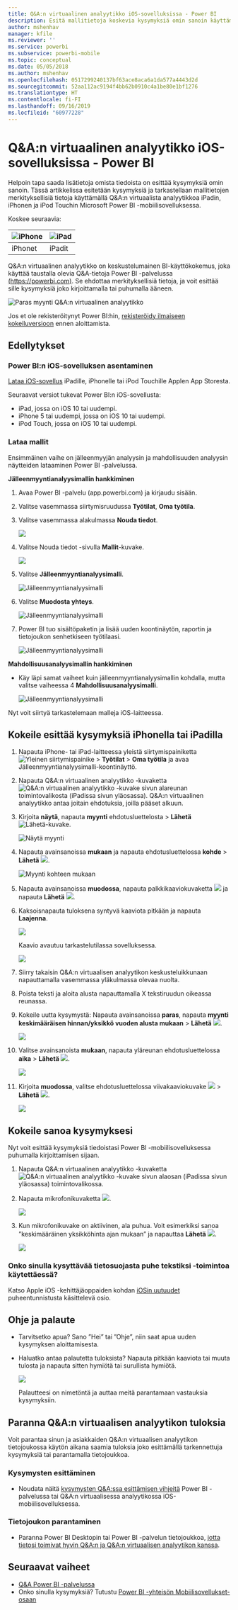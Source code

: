 ```yaml
---
title: Q&A:n virtuaalinen analyytikko iOS-sovelluksissa - Power BI
description: Esitä mallitietoja koskevia kysymyksiä omin sanoin käyttämällä Q&A:n virtuaalista analyytikkoa iOS-laitteen Power BI -mobiilisovelluksessa.
author: mshenhav
manager: kfile
ms.reviewer: ''
ms.service: powerbi
ms.subservice: powerbi-mobile
ms.topic: conceptual
ms.date: 05/05/2018
ms.author: mshenhav
ms.openlocfilehash: 0517299240137bf63ace8aca6a1da577a4443d2d
ms.sourcegitcommit: 52aa112ac9194f4bb62b0910c4a1be80e1bf1276
ms.translationtype: HT
ms.contentlocale: fi-FI
ms.lasthandoff: 09/16/2019
ms.locfileid: "60977228"
---
```

# <a name="qa-virtual-analyst-in-ios-apps---power-bi"></a>Q&A:n virtuaalinen analyytikko iOS-sovelluksissa - Power BI

Helpoin tapa saada lisätietoja omista tiedoista on esittää kysymyksiä omin sanoin. Tässä artikkelissa esitetään kysymyksiä ja tarkastellaan mallitietojen merkityksellisiä tietoja käyttämällä Q&A:n virtuaalista analyytikkoa iPadin, iPhonen ja iPod Touchin Microsoft Power BI -mobiilisovelluksessa. 

Koskee seuraavia:

| ![iPhone](./media/mobile-apps-ios-qna/iphone-logo-50-px.png) | ![iPad](./media/mobile-apps-ios-qna/ipad-logo-50-px.png) |
|:--- |:--- |
| iPhonet |iPadit |

Q&A:n virtuaalinen analyytikko on keskustelumainen BI-käyttökokemus, joka käyttää taustalla olevia Q&A-tietoja Power BI -palvelussa [(https://powerbi.com)](https://powerbi.com). Se ehdottaa merkityksellisiä tietoja, ja voit esittää sille kysymyksiä joko kirjoittamalla tai puhumalla ääneen.

![Paras myynti Q&A:n virtuaalinen analyytikko](./media/mobile-apps-ios-qna/power-bi-ios-q-n-a-top-sale-intro.png)

Jos et ole rekisteröitynyt Power BI:hin, [rekisteröidy ilmaiseen kokeiluversioon](https://app.powerbi.com/signupredirect?pbi_source=web) ennen aloittamista.

## <a name="prerequisites"></a>Edellytykset

### <a name="install-the-power-bi-for-ios-app"></a>Power BI:n iOS-sovelluksen asentaminen
[Lataa iOS-sovellus](http://go.microsoft.com/fwlink/?LinkId=522062 "Lataa iPhone-sovellus") iPadille, iPhonelle tai iPod Touchille Applen App Storesta.

Seuraavat versiot tukevat Power BI:n iOS-sovellusta:
- iPad, jossa on iOS 10 tai uudempi.
- iPhone 5 tai uudempi, jossa on iOS 10 tai uudempi. 
- iPod Touch, jossa on iOS 10 tai uudempi.

### <a name="download-samples"></a>Lataa mallit
Ensimmäinen vaihe on jälleenmyyjän analyysin ja mahdollisuuden analyysin näytteiden lataaminen Power BI -palvelussa.

**Jälleenmyyntianalyysimallin hankkiminen**

1. Avaa Power BI -palvelu (app.powerbi.com) ja kirjaudu sisään.

2. Valitse vasemmassa siirtymisruudussa **Työtilat**, **Oma työtila**.

3. Valitse vasemmassa alakulmassa **Nouda tiedot**.
   
    ![](media/mobile-apps-ios-qna/power-bi-get-data.png)

3. Valitse Nouda tiedot -sivulla **Mallit**-kuvake.
   
   ![](media/mobile-apps-ios-qna/power-bi-samples-icon.png)

4. Valitse **Jälleenmyyntianalyysimalli**.
 
    ![Jälleenmyyntianalyysimalli](./media/mobile-apps-ios-qna/power-bi-rs.png)
 
8. Valitse **Muodosta yhteys**.  
  
   ![Jälleenmyyntianalyysimalli](./media/mobile-apps-ios-qna/retail16.png)
   
5. Power BI tuo sisältöpaketin ja lisää uuden koontinäytön, raportin ja tietojoukon senhetkiseen työtilaasi.
   
   ![Jälleenmyyntianalyysimalli](./media/mobile-apps-ios-qna/power-bi-service-retail-sample.png)

**Mahdollisuusanalyysimallin hankkiminen**

- Käy läpi samat vaiheet kuin jälleenmyyntianalyysimallin kohdalla, mutta valitse vaiheessa 4 **Mahdollisuusanalyysimalli**.

    ![Jälleenmyyntianalyysimalli](./media/mobile-apps-ios-qna/power-bi-oa.png)
  
Nyt voit siirtyä tarkastelemaan malleja iOS-laitteessa.

## <a name="try-asking-questions-on-your-iphone-or-ipad"></a>Kokeile esittää kysymyksiä iPhonella tai iPadilla
1. Napauta iPhone- tai iPad-laitteessa yleistä siirtymispainiketta ![Yleinen siirtymispainike](./media/mobile-apps-ios-qna/power-bi-iphone-global-nav-button.png) > **Työtilat** > **Oma työtila** ja avaa Jälleenmyyntianalyysimalli-koontinäyttö.

2. Napauta Q&A:n virtuaalinen analyytikko -kuvaketta ![Q&A:n virtuaalinen analyytikko -kuvake](././media/mobile-apps-ios-qna/power-bi-ios-q-n-a-icon.png) sivun alareunan toimintovalikosta (iPadissa sivun yläosassa).
     Q&A:n virtuaalinen analyytikko antaa joitain ehdotuksia, joilla pääset alkuun.
3. Kirjoita **näytä**, napauta **myynti** ehdotusluettelosta > **Lähetä** ![Lähetä-kuvake](./media/mobile-apps-ios-qna/power-bi-ios-qna-send-icon.png).

    ![Näytä myynti](./media/mobile-apps-ios-qna/power-bi-ios-q-n-a-show-sales.png)
4. Napauta avainsanoissa **mukaan** ja napauta ehdotusluettelossa **kohde** > **Lähetä** ![](./media/mobile-apps-ios-qna/power-bi-ios-qna-send-icon.png).

    ![Myynti kohteen mukaan](./media/mobile-apps-ios-qna/power-bi-ios-q-n-a-sale-by-item.png)
5. Napauta avainsanoissa **muodossa**, napauta palkkikaaviokuvaketta ![](./media/mobile-apps-ios-qna/power-bi-ios-q-n-a-column-chart-icon.png) ja napauta **Lähetä** ![](./media/mobile-apps-ios-qna/power-bi-ios-qna-send-icon.png).
6. Kaksoisnapauta tuloksena syntyvä kaaviota pitkään ja napauta **Laajenna**.

    ![](media/mobile-apps-ios-qna/power-bi-ios-q-n-a-tap-expand-feedback.png)

    Kaavio avautuu tarkastelutilassa sovelluksessa.

    ![](media/mobile-apps-ios-qna/power-bi-ios-q-n-a-expanded-chart.png)
7. Siirry takaisin Q&A:n virtuaalisen analyytikon keskusteluikkunaan napauttamalla vasemmassa yläkulmassa olevaa nuolta.
8. Poista teksti ja aloita alusta napauttamalla X tekstiruudun oikeassa reunassa.
9. Kokeile uutta kysymystä: Napauta avainsanoissa **paras**, napauta **myynti keskimääräisen hinnan/yksikkö vuoden alusta mukaan** > **Lähetä** ![](./media/mobile-apps-ios-qna/power-bi-ios-qna-send-icon.png).

    ![](media/mobile-apps-ios-qna/power-bi-ios-q-n-a-top-sale-2.png)
10. Valitse avainsanoista **mukaan**, napauta yläreunan ehdotusluettelossa **aika** > **Lähetä** ![](./media/mobile-apps-ios-qna/power-bi-ios-qna-send-icon.png).

     ![](media/mobile-apps-ios-qna/power-bi-ios-q-n-a-top-sale-by-time.png)
11. Kirjoita **muodossa**, valitse ehdotusluettelossa viivakaaviokuvake ![](./media/mobile-apps-ios-qna/power-bi-ios-q-n-a-line-chart-icon.png) > **Lähetä** ![](./media/mobile-apps-ios-qna/power-bi-ios-qna-send-icon.png).

    ![](media/mobile-apps-ios-qna/power-bi-ios-q-n-a-top-sale-as-line.png)

## <a name="try-saying-your-questions"></a>Kokeile sanoa kysymyksesi
Nyt voit esittää kysymyksiä tiedoistasi Power BI -mobiilisovelluksessa puhumalla kirjoittamisen sijaan.

1. Napauta Q&A:n virtuaalinen analyytikko -kuvaketta ![Q&A:n virtuaalinen analyytikko -kuvake](././media/mobile-apps-ios-qna/power-bi-ios-q-n-a-icon.png) sivun alaosan (iPadissa sivun yläosassa) toimintovalikossa.
2. Napauta mikrofonikuvaketta ![](media/mobile-apps-ios-qna/power-bi-ios-qna-mic-icon.png).

    ![](media/mobile-apps-ios-qna/power-bi-ios-qna-mic-on.png)

1. Kun mikrofonikuvake on aktiivinen, ala puhua. Voit esimerkiksi sanoa ”keskimääräinen yksikköhinta ajan mukaan” ja napauttaa **Lähetä** ![](./media/mobile-apps-ios-qna/power-bi-ios-qna-send-icon.png).

    ![](media/mobile-apps-ios-qna/power-bi-ios-qna-speech-complete.png)

### <a name="questions-about-privacy-when-using-speech-to-text"></a>Onko sinulla kysyttävää tietosuojasta puhe tekstiksi -toimintoa käytettäessä?
Katso Apple iOS -kehittäjäoppaiden kohdan [iOSin uutuudet](https://go.microsoft.com/fwlink/?linkid=845624) puheentunnistusta käsittelevä osio.

## <a name="help-and-feedback"></a>Ohje ja palaute
* Tarvitsetko apua? Sano ”Hei” tai ”Ohje”, niin saat apua uuden kysymyksen aloittamisesta.
* Haluatko antaa palautetta tuloksista? Napauta pitkään kaaviota tai muuta tulosta ja napauta sitten hymiötä tai surullista hymiötä.

    ![](media/mobile-apps-ios-qna/power-bi-ios-q-n-a-tap-feedback.png)

    Palautteesi on nimetöntä ja auttaa meitä parantamaan vastauksia kysymyksiin.

## <a name="enhance-your-qa-virtual-analyst-results"></a>Paranna Q&A:n virtuaalisen analyytikon tuloksia
Voit parantaa sinun ja asiakkaiden Q&A:n virtuaalisen analyytikon tietojoukossa käytön aikana saamia tuloksia joko esittämällä tarkennettuja kysymyksiä tai parantamalla tietojoukkoa.

### <a name="how-to-ask-questions"></a>Kysymysten esittäminen
* Noudata näitä [kysymysten Q&A:ssa esittämisen vihjeitä](../end-user-q-and-a-tips.md) Power BI -palvelussa tai Q&A:n virtuaalisessa analyytikossa iOS-mobiilisovelluksessa.

### <a name="how-to-enhance-the-dataset"></a>Tietojoukon parantaminen
* Paranna Power BI Desktopin tai Power BI -palvelun tietojoukkoa, [jotta tietosi toimivat hyvin Q&A:n ja Q&A:n virtuaalisen analyytikon kanssa](../../service-prepare-data-for-q-and-a.md).

## <a name="next-steps"></a>Seuraavat vaiheet
* [Q&A Power BI -palvelussa](../end-user-q-and-a.md)
* Onko sinulla kysymyksiä? Tutustu [Power BI -yhteisön Mobiilisovellukset-osaan](https://go.microsoft.com/fwlink/?linkid=839277)
